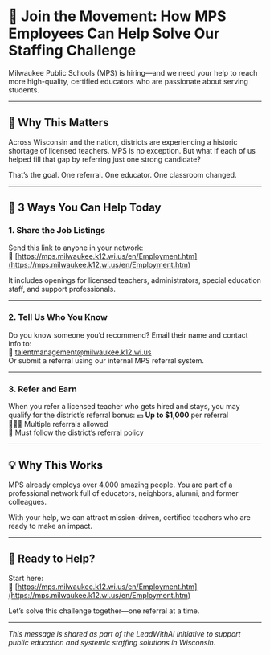 
# 📣 Join the Movement: How MPS Employees Can Help Solve Our Staffing Challenge

Milwaukee Public Schools (MPS) is hiring—and we need your help to reach more high-quality, certified educators who are passionate about serving students.

---

## 💼 Why This Matters

Across Wisconsin and the nation, districts are experiencing a historic shortage of licensed teachers. MPS is no exception. But what if each of us helped fill that gap by referring just one strong candidate?

That’s the goal. One referral. One educator. One classroom changed.

---

## 👣 3 Ways You Can Help Today

### 1. **Share the Job Listings**

Send this link to anyone in your network:  
🔗 [https://mps.milwaukee.k12.wi.us/en/Employment.htm](https://mps.milwaukee.k12.wi.us/en/Employment.htm)

It includes openings for licensed teachers, administrators, special education staff, and support professionals.

---

### 2. **Tell Us Who You Know**

Do you know someone you’d recommend? Email their name and contact info to:  
📧 talentmanagement@milwaukee.k12.wi.us  
Or submit a referral using our internal MPS referral system.

---

### 3. **Refer and Earn**

When you refer a licensed teacher who gets hired and stays, you may qualify for the district’s referral bonus:
💵 **Up to $1,000** per referral  
👩🏽‍🏫 Multiple referrals allowed  
📍 Must follow the district’s referral policy

---

## 💡 Why This Works

MPS already employs over 4,000 amazing people. You are part of a professional network full of educators, neighbors, alumni, and former colleagues.

With your help, we can attract mission-driven, certified teachers who are ready to make an impact.

---

## 📢 Ready to Help?

Start here:  
🔗 [https://mps.milwaukee.k12.wi.us/en/Employment.htm](https://mps.milwaukee.k12.wi.us/en/Employment.htm)

Let’s solve this challenge together—one referral at a time.

---

*This message is shared as part of the LeadWithAI initiative to support public education and systemic staffing solutions in Wisconsin.*
